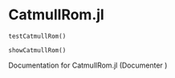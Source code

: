 # CatmullRom.jl


```@docs
testCatmullRom()
```

```@docs
showCatmullRom()
```

Documentation for CatmullRom.jl
(Documenter )
